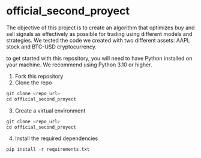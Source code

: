 # official_second_proyect
The objective of this project is to create an algorithm that optimizes buy and sell signals as effectively as possible for trading using different models and strategies. We tested the code we created with two different assets: AAPL stock and BTC-USD cryptocurrency.

to get started with this repository, you will need to have Python installed on your machine. We recommend using Python 3.10 or higher.

1. Fork this repository
2. Clone the repo

```python
git clone <repo_url>
cd official_second_proyect
```
3. Create a virtual environment

```python
git clone <repo_url>
cd official_second_proyect
```
4. Install the required dependencies

```python
pip install -r requirements.txt 
```

